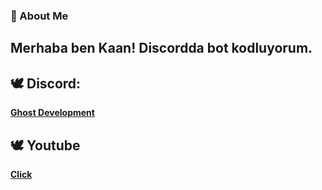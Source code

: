 
### 🔧 About Me
## Merhaba ben Kaan! Discordda bot kodluyorum. <strong/>

## 🕊 Discord:
**[Ghost Development](https://discord.gg/EVpmWHdkwG)**

## 🕊 Youtube
[Click](https://www.youtube.com/c/kaanxd)
